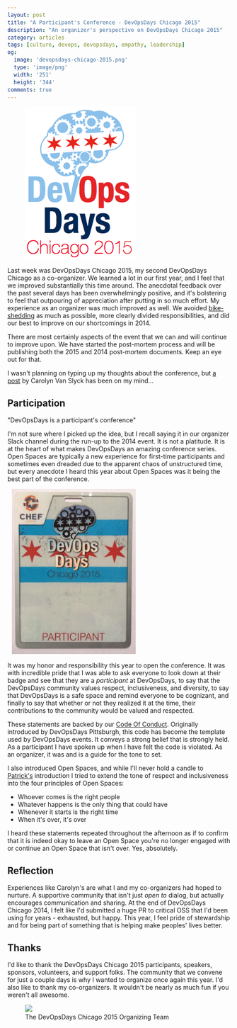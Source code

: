 ```yaml
---
layout: post
title: "A Participant's Conference - DevOpsDays Chicago 2015"
description: "An organizer's perspective on DevOpsDays Chicago 2015"
category: articles
tags: [culture, devops, devopsdays, empathy, leadership]
og:
  image: 'devopsdays-chicago-2015.png'
  type: 'image/png'
  width: '251'
  height: '344'
comments: true
---
```


<div class="right" style="max-width:331px;">
  <figure>
    <a href="http://www.devopsdays.org/events/2015-chicago/"><img title="DevOpsDays Chicago 2015" src="/images/devopsdays-chicago-2015.png"></a>
  </figure>
</div>

Last week was DevOpsDays Chicago 2015, my second DevOpsDays Chicago as a co-organizer. We learned a lot in our first year, and I feel that we improved substantially this time around. The anecdotal feedback over the past several days has been overwhelmingly positive, and it's bolstering to feel that outpouring of appreciation after putting in so much effort. My experience as an organizer was much improved as well. We avoided [bike-shedding](https://en.wikipedia.org/wiki/Parkinson's_law_of_triviality) as much as possible, more clearly divided responsibilities, and did our best to improve on our shortcomings in 2014.

There are most certainly aspects of the event that we can and will continue to improve upon. We have started the post-mortem process and will be publishing both the 2015 and 2014 post-mortem documents. Keep an eye out for that.

I wasn't planning on typing up my thoughts about the conference, but [a post](http://www.carolynvanslyck.com/blog/2015/08/devops-days-chicago-2015/) by Carolyn Van Slyck has been on my mind...

## Participation

<div class="center quote">
  "DevOpsDays is a participant's conference"
</div>

I'm not sure where I picked up the idea, but I recall saying it in our organizer Slack channel during the run-up to the 2014 event. It is not a platitude. It is at the heart of what makes DevOpsDays an amazing conference series. Open Spaces are typically a new experience for first-time participants and sometimes even dreaded due to the apparent chaos of unstructured time, but every anecdote I heard this year about Open Spaces was it being the best part of the conference.

<div class="right" style="max-width:300px;">
  <figure style="margin:10px 10px 0px 10px;">
    <a href="/images/devopsdays-chicago-2015-badge.jpg"><img title="DevOpsDays Chicago 2015 Participant Badge" src="/images/devopsdays-chicago-2015-badge.jpg"></a>
  </figure>
</div>

It was my honor and responsibility this year to open the conference. It was with incredible pride that I was able to ask everyone to look down at their badge and see that they are a _participant_ at DevOpsDays, to say that the DevOpsDays community values respect, inclusiveness, and diversity, to say that DevOpsDays is a safe space and remind everyone to be cognizant, and finally to say that whether or not they realized it at the time, their contributions to the community would be valued and respected.

These statements are backed by our [Code Of Conduct](http://www.devopsdays.org/events/2015-chicago/conduct/). Originally introduced by DevOpsDays Pittsburgh, this code has become the template used by DevOpsDays events. It conveys a strong belief that is strongly held. As a participant I have spoken up when I have felt the code is violated. As an organizer, it was and is a guide for the tone to set.

I also introduced Open Spaces, and while I'll never hold a candle to [Patrick's](https://twitter.com/patrickdebois) introduction I tried to extend the tone of respect and inclusiveness into the four principles of Open Spaces:

* Whoever comes is the right people
* Whatever happens is the only thing that could have
* Whenever it starts is the right time
* When it's over, it's over

I heard these statements repeated throughout the afternoon as if to confirm that it is indeed okay to leave an Open Space you're no longer engaged with or continue an Open Space that isn't over. Yes, absolutely.

## Reflection
Experiences like Carolyn's are what I and my co-organizers had hoped to nurture. A supportive community that isn't just _open to_ dialog, but actually encourages communication and sharing. At the end of DevOpsDays Chicago 2014, I felt like I'd submitted a huge PR to critical OSS that I'd been using for years - exhausted, but happy. This year, I feel pride of stewardship and for being part of something that is helping make peoples' lives better.

## Thanks
I'd like to thank the DevOpsDays Chicago 2015 participants, speakers, sponsors, volunteers, and support folks. The community that we convene for just a couple days is why I wanted to organize once again this year. I'd also like to thank my co-organizers. It wouldn't be nearly as much fun if you weren't all awesome.

<div class="center">
  <figure>
    <a href="https://pbs.twimg.com/media/CNYB0wJUAAAFy3P.jpg"><img src="https://pbs.twimg.com/media/CNYB0wJUAAAFy3P.jpg" /></a>
    <figcaption>The DevOpsDays Chicago 2015 Organizing Team</figcaption>
  </figure>
</div>
